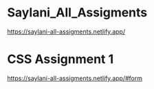 # Saylani_All_Assigments
https://saylani-all-assigments.netlify.app/

# CSS Assignment 1
https://saylani-all-assigments.netlify.app/#form
